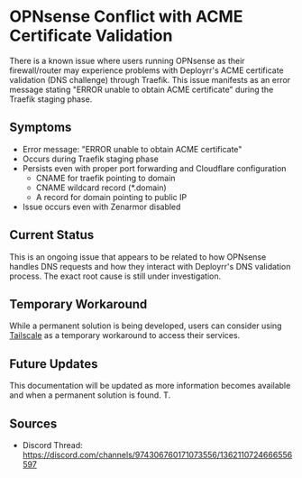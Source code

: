 # OPNsense Conflict with ACME Certificate Validation

There is a known issue where users running OPNsense as their firewall/router may experience problems with Deployrr's ACME certificate validation (DNS challenge) through Traefik. This issue manifests as an error message stating "ERROR unable to obtain ACME certificate" during the Traefik staging phase.

## Symptoms

- Error message: "ERROR unable to obtain ACME certificate"
- Occurs during Traefik staging phase
- Persists even with proper port forwarding and Cloudflare configuration
   - CNAME for traefik pointing to domain
   - CNAME wildcard record (*.domain)
   - A record for domain pointing to public IP
- Issue occurs even with Zenarmor disabled

## Current Status

This is an ongoing issue that appears to be related to how OPNsense handles DNS requests and how they interact with Deployrr's DNS validation process. The exact root cause is still under investigation.

## Temporary Workaround

While a permanent solution is being developed, users can consider using [Tailscale](https://tailscale.com/) as a temporary workaround to access their services.

## Future Updates

This documentation will be updated as more information becomes available and when a permanent solution is found. T.

## Sources

- Discord Thread: https://discord.com/channels/974306760171073556/1362110724666556597
